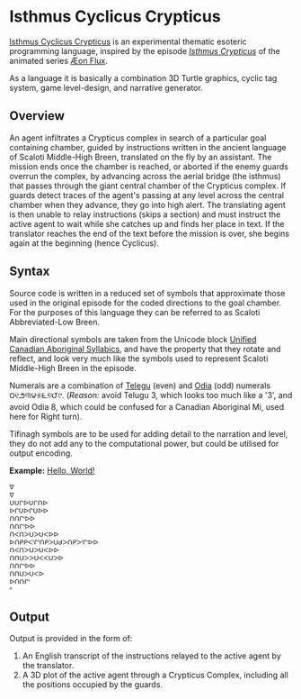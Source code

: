 # Isthmus Cyclicus Crypticus

[Isthmus Cyclicus Crypticus](https://esolangs.org/wiki/Isthmus_Cyclicus_Crypticus) is an experimental thematic esoteric programming language, inspired by the episode [*Isthmus Crypticus*](https://aeonflux.fandom.com/wiki/Isthmus_Crypticus) of the animated series [Æon Flux](https://wikipedia.org/wiki/Æon_Flux).

As a language it is basically a combination 3D Turtle graphics, cyclic tag system, game level-design, and narrative generator.


## Overview
An agent infiltrates a Crypticus complex in search of a particular goal containing chamber, guided by instructions written in the ancient language of Scaloti Middle-High Breen, translated on the fly by an assistant. The mission ends once the chamber is reached, or aborted if the enemy guards overrun the complex, by advancing across the aerial bridge (the isthmus) that passes through the giant central chamber of the Crypticus complex. If guards detect traces of the agent's passing at any level across the central chamber when they advance, they go into high alert. The translating agent is then unable to relay instructions (skips a section) and must instruct the active agent to wait while she catches up and finds her place in text. If the translator reaches the end of the text before the mission is over, she begins again at the beginning (hence Cyclicus).


## Syntax

Source code is written in a reduced set of symbols that approximate those used in the original episode for the coded directions to the goal chamber. For the purposes of this language they can be referred to as Scaloti Abbreviated-Low Breen.

Main directional symbols are taken from the Unicode block [Unified Canadian Aboriginal Syllabics](https://wikipedia.org/wiki/Unified_Canadian_Aboriginal_Syllabics_(Unicode_block)), and have the property that they rotate and reflect, and look very much like the symbols used to represent Scaloti Middle-High Breen in the episode.

Numerals are a combination of [Telegu](https://wikipedia.org/wiki/Telugu_script#Numerals) (even) and [Odia](https://wikipedia.org/wiki/Odia_script#Numerals) (odd) numerals ౦୧౨୩౪୫౬୭౮୯. (*Reason:* avoid Telugu 3, which looks too much like a '3', and avoid Odia 8, which could be confused for a Canadian Aboriginal Mi, used here for Right turn).

Tifinagh symbols are to be used for adding detail to the narration and level, they do not add any to the computational power, but could be utilised for output encoding.

**Example:** [Hello, World!](examples/hello-world.icc)

```
ᐁ
ᐁ
ᑌᑌᒋᐅᑌᒋᑎᐅ
ᐅᒋᑌᐅᒋᑌᐅᐅ
ᑎᑎᒋᑊᐅᐅ
ᑎᑎᒋᑊᐅᐅ
ᑎᐸᑎᐳᑌᐳᑌᐸᐅᐅ
ᐅᑎᑭᑭᐸᑊᒋᑊᑎᑭᐳᑌᑯᐳᑎᑭᐳᑊᒋᑊᐅᐅ
ᑎᐸᑎᐳᑌᐳᑌᐸᐅᐅ
ᑎᑎᑌᐳᐳᑌᐸᐸᑌᐳᐅ
ᑎᑎᒋᑊᐅᐅ
ᑎᑎᑌᐳᑌᐸᐅ
ᐅᑎᑎᒋᑊ
ᐦ
```

## Output
Output is provided in the form of:

1. An English transcript of the instructions relayed to the active agent by the translator.
2. A 3D plot of the active agent through a Crypticus Complex, including all the positions occupied by the guards.
